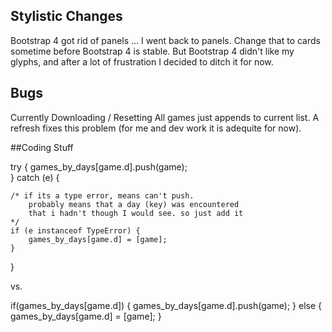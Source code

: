 
## Stylistic Changes

Bootstrap 4 got rid of panels ... I went back to panels. Change that to cards sometime before Bootstrap 4 is stable. But Bootstrap 4 didn't like my glyphs, and after a lot of frustration I decided to ditch it for now.

## Bugs
Currently Downloading / Resetting All games just appends to current list. A refresh fixes this problem (for me and dev work it is adequite for now).

##Coding Stuff

try {
	games_by_days[game.d].push(game);	
} catch (e) {

	/* if its a type error, means can't push.
		probably means that a day (key) was encountered
		that i hadn't though I would see. so just add it
	*/
	if (e instanceof TypeError) {
		games_by_days[game.d] = [game];	
	} 
}

vs.

if(games_by_days[game.d]) {
	games_by_days[game.d].push(game);
} else {
	games_by_days[game.d] = [game];
}